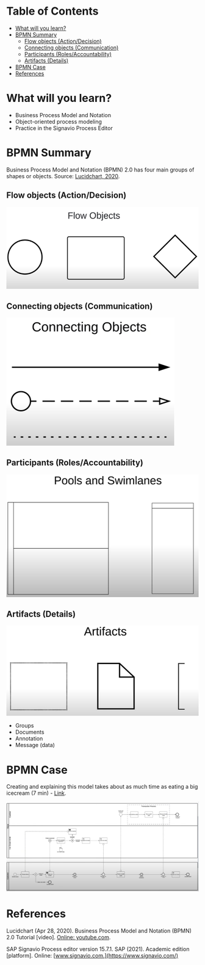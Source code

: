
# Table of Contents

-   [What will you learn?](#org9c9dd9f)
-   [BPMN Summary](#org1445298)
    -   [Flow objects (Action/Decision)](#org3bf6625)
    -   [Connecting objects (Communication)](#orgdb0366c)
    -   [Participants (Roles/Accountability)](#org7b7069d)
    -   [Artifacts (Details)](#orga030c44)
-   [BPMN Case](#org5ccba6b)
-   [References](#orged85617)



<a id="org9c9dd9f"></a>

# What will you learn?

-   Business Process Model and Notation
-   Object-oriented process modeling
-   Practice in the Signavio Process Editor


<a id="org1445298"></a>

# BPMN Summary

Business Process Model and Notation (BPMN) 2.0 has four main groups
of shapes or objects. Source: [Lucidchart, 2020](#org40a6299).


<a id="org3bf6625"></a>

## Flow objects (Action/Decision)

![img](./img/flow.png)


<a id="orgdb0366c"></a>

## Connecting objects (Communication)

![img](./img/connecting.png)


<a id="org7b7069d"></a>

## Participants (Roles/Accountability)

![img](./img/pools.png)


<a id="orga030c44"></a>

## Artifacts (Details)

![img](./img/artifacts.png)

-   Groups
-   Documents
-   Annotation
-   Message (data)


<a id="org5ccba6b"></a>

# BPMN Case

Creating and explaining this model takes about as much time as
eating a big icecream (7 min) - [Link](https://youtu.be/BwkNceoybvA?t=346).

![img](./img/icecream.png)


<a id="orged85617"></a>

# References

<a id="org40a6299"></a> Lucidchart (Apr 28, 2020). Business Process Model and
Notation (BPMN) 2.0 Tutorial [video]. [Online: youtube.com](https://youtu.be/BwkNceoybvA).

<a id="orgcc866c7"></a> SAP Signavio Process editor version 15.7.1. SAP
(2021). Academic edition [platform]. Online: [www.signavio.com.](https://www.signavio.com/)

